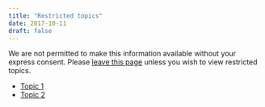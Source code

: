 ```yaml
---
title: "Restricted topics"
date: 2017-10-11
draft: false
---
```


We are not permitted to make this information available without your express consent. Please [leave this page](/info/more) unless you wish to view restricted topics.

* [Topic 1](/restricted/topic1)
* [Topic 2](/restricted/topic2)
